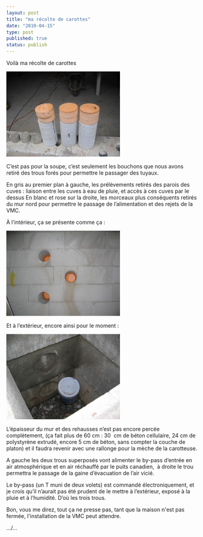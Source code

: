 ```yaml
---
layout: post
title: "ma récolte de carottes"
date: "2010-04-15"
type: post
published: true
status: publish
---
```


Voilà ma récolte de carottes

[![](/images/2010/04/IMG_1025-300x224.jpg "IMG_1025")](/images/2010/04/IMG_1025.jpg)

C’est pas pour la soupe, c’est seulement les bouchons que nous avons retiré des trous forés pour permettre le passager des tuyaux.

En gris au premier plan à gauche, les prélèvements retirés des parois des cuves : liaison entre les cuves à eau de pluie, et accès à ces cuves par le dessus En blanc et rose sur la droite, les morceaux plus conséquents retirés du mur nord pour permettre le passage de l’alimentation et des rejets de la VMC.

À l’intérieur, ça se présente comme ça :

[![](/images/2010/04/IMG_1026-300x224.jpg "IMG_1026")](/images/2010/04/IMG_1026.jpg)

Et à l’extérieur, encore ainsi pour le moment :

[![](/images/2010/04/IMG_1028-300x224.jpg "IMG_1028")](/images/2010/04/IMG_1028.jpg)

L’épaisseur du mur et des rehausses n’est pas encore percée complètement, (ça fait plus de 60 cm : 30  cm de béton cellulaire, 24 cm de polystyrène extrudé, encore 5 cm de béton, sans compter la couche de platon) et il faudra revenir avec une rallonge pour la mèche de la carotteuse.

A gauche les deux trous superposés vont alimenter le by-pass d’entrée en air atmosphérique et en air réchauffé par le puits canadien,  à droite le trou permettra le passage de la gaine d’évacuation de l’air vicié.

Le by-pass (un T muni de deux volets) est commandé électroniquement, et je crois qu’il n’aurait pas été prudent de le mettre à l’extérieur, exposé à la pluie et à l’humidité. D’où les trois trous.

Bon, vous me direz, tout ça ne presse pas, tant que la maison n'est pas fermée, l'installation de la VMC peut attendre.

.../...
